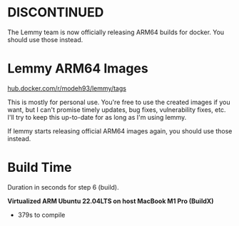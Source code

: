 # DISCONTINUED
The Lemmy team is now officially releasing ARM64 builds for docker. You should use those instead.

# Lemmy ARM64 Images

[hub.docker.com/r/modeh93/lemmy/tags](https://hub.docker.com/r/modeh93/lemmy/tags)

This is mostly for personal use. You're free to use the created images if you want, but I can't promise timely updates, bug fixes, vulnerability fixes, etc. I'll try to keep this up-to-date for as long as I'm using lemmy.

If lemmy starts releasing official ARM64 images again, you should use those instead.

# Build Time

Duration in seconds for step 6 (build).


**Virtualized ARM Ubuntu 22.04LTS on host MacBook M1 Pro (BuildX)**
- 379s to compile
